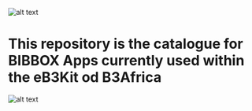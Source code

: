 ![alt text](http://bibbox.org/image/layout_set_logo?img_id=99523&t=1466419185262 "Logo BiBBoX")
# This repository is the catalogue for BIBBOX Apps currently used within the eB3Kit od B3Africa

![alt text](http://demo.bibbox.org/image/layout_set_logo?img_id=31474&t=1466415820003 "Logo B3Africa")
